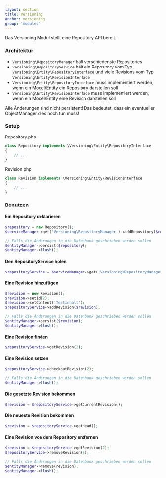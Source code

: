```yaml
---
layout: section
title: Versioning
anchor: versioning
group: 'modules'
---
```

Das Versioning Modul stellt eine Repository API bereit.

### Architektur

* `Versioning\RepositoryManager` hält verschiedenste Repositories
* `Versioning\RepositoryService` hält ein Repository vom Typ `Versioning\Entity\RepositoryInterface` und viele Revisions vom Typ `Versioning\Entity\RevisionInterface`
* `Versioning\Entity\RepositoryInterface` muss implementiert werden, wenn ein Model/Entity ein Repository darstellen soll
* `Versioning\Entity\RevisionInterface` muss implementiert werden, wenn ein Model/Entity eine Revision darstellen soll

Alle Änderungen sind nicht persistent! Das bedeutet, dass ein eventueller ObjectManager dies noch tun muss!

### Setup

Repository.php

```php
class Repository implements \Versioning\Entity\RepositoryInterface 
{
	// ...
}
```

Revision.php

```php
class Revision implements \Versioning\Entity\RevisionInterface 
{
	// ...
}
```

### Benutzen

#### Ein Repository deklarieren

```php
$repository = new Repository();
$serviceManager->get('Versioning\RepositoryManager')->addRepository($repository);

// Falls die Änderungen in die Datenbank geschrieben werden sollen
$entityManager->persist($repository);
$entityManager->flush();
```

#### Den RepositoryService holen

```php
$repositoryService = $serviceManager->get('Versioning\RepositoryManager')->getRepository($repository);
```

#### Eine Revision hinzufügen

```php
$revision = new Revision();
$revision->setId(2);
$revision->setContent('Testinhalt');
$repositoryService->addRevision($revision);

// Falls die Änderungen in die Datenbank geschrieben werden sollen
$entityManager->persist($revision);
$entityManager->flush();
```

#### Eine Revision finden

```php
$repositoryService->getRevision(2);
```

#### Eine Revision setzen

```php
$repositoryService->checkoutRevision(2);

// Falls die Änderungen in die Datenbank geschrieben werden sollen
$entityManager->flush();
```

#### Die gesetzte Revision bekommen

```php
$revision = $repositoryService->getCurrentRevision();
```

#### Die neueste Revision bekommen

```php
$revision = $repositoryService->getHead();
```

#### Eine Revision von dem Repository entfernen

```php
$revision = $repositoryService->getRevision(2);
$repositoryService->removeRevision(2);

// Falls die Änderungen in die Datenbank geschrieben werden sollen
$entityManager->remove(revision);
$entityManager->flush();
```
